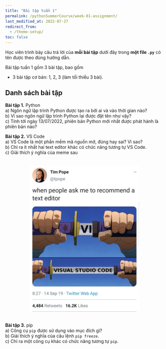 ```yaml
---
title: "Bài tập tuần 1"
permalink: /pythonSummerCourse/week-01-assignment/
last_modified_at: 2022-07-27
redirect_from:
  - /theme-setup/
toc: false
---
```


Học viên trình bày câu trả lời của **mỗi bài tập** dưới đây trong **một file `.py`** có tên được theo đúng hướng dẫn.

Bài tập tuần 1 gồm 3 bài tập, bao gồm
- 3 bài tập cơ bản: 1, 2, 3 (làm tối thiểu 3 bài).


## Danh sách bài tập

**Bài tập 1.** Python \
a) Ngôn ngữ lập trình Python được tạo ra bởi ai và vào thời gian nào? \
b) Vì sao ngôn ngữ lập trình Python lại được đặt tên như vậy? \
c) Tính tới ngày 13/07/2022, phiên bản Python mới nhất được phát hành là phiên bản nào?

**Bài tập 2.** VS Code \
a) VS Code là một phần mềm mã nguồn mở, đúng hay sai? Vì sao? \
b) Chỉ ra ít nhất hai text editor khác có chức năng tương tự VS Code. \
c) Giải thích ý nghĩa của meme sau


<div>
    <img src="/assets/images/courses/homework/vscode_meme.png"
    style="width:70%;
    max-width:700px;
    display: block;
    margin-left: auto;
    margin-right: auto;
    padding-top:20px;
    padding-bottom:20px;">
</div>


**Bài tập 3.** pip \
a) Công cụ `pip` được sử dụng vào mục đích gì? \
b) Giải thích ý nghĩa của câu lệnh `pip freeze`. \
c) Chỉ ra một công cụ khác có chức năng tương tự `pip`.

